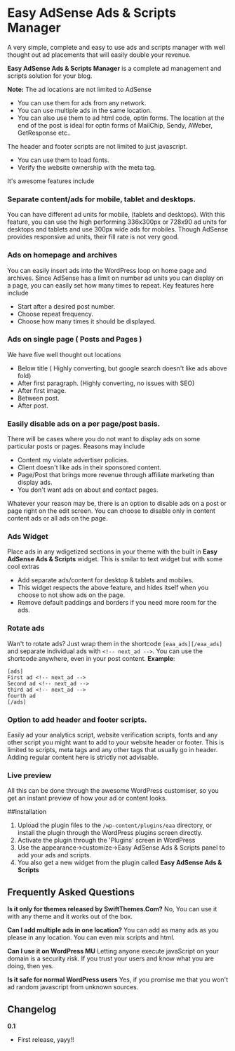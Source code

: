 # Easy AdSense Ads & Scripts Manager


A very simple, complete and easy to use ads and scripts manager with well thought out ad placements that will easily double your revenue.


**Easy AdSense Ads & Scripts Manager** is a complete ad management and scripts solution for your blog. 

**Note:**
The ad locations are not limited to AdSense
* You can use them for ads from any network.
* You can use multiple ads in the same location.
* You can also use them to ad html code, optin forms. The location at the end of the post is ideal for optin forms of MailChip, Sendy, AWeber, GetResponse etc.. 

The header and footer scripts are not limited to just javascript.
* You can use them to load fonts.
* Verify the website ownership with the meta tag.


It's awesome features include

### Separate content/ads for mobile, tablet and desktops.
You can have different ad units for mobile, (tablets and desktops). 
With this feature, you can use the high performing 336x300px or 728x90 ad units for desktops and tablets and use 300px wide ads for mobiles.
Though AdSense provides responsive ad units, their fill rate is not very good.

### Ads on homepage and archives
You can easily insert ads into the WordPress loop on home page and archives. Since AdSense has a limit on number ad units you can display on a page, you can easily set how many times to repeat.
Key features here include
* Start after a desired post number.
* Choose repeat frequency.
* Choose how many times it should be displayed.

### Ads on single page ( Posts and Pages )
We have five well thought out locations
* Below title ( Highly converting, but google search doesn't like ads above fold)
* After first paragraph. (Highly converting, no issues with SEO)
* After first image.
* Between post.
* After post.

### Easily disable ads on a per page/post basis.
There will be cases where you do not want to display ads on some particular posts or pages. Reasons may include
* Content my violate advertiser policies.
* Client doesn't like ads in their sponsored content.
* Page/Post that brings more revenue through affiliate marketing than display ads.
* You don't want ads on about and contact pages.

Whatever your reason may be, there is an option to disable ads on a post or page right on the edit screen.
You can choose to disable only in content content ads or all ads on the page.

### Ads Widget
Place ads in any wdigetized sections in your theme with the built in **Easy AdSense Ads & Scripts** widget.
This is smilar to text widget but with some cool extras
* Add separate ads/content for desktop & tablets and mobiles.
* This widget respects the above feature, and hides itself when you choose to not show ads on the page.
* Remove default paddings and borders if you need more room for the ads.

### Rotate ads
Wan't to rotate ads? Just wrap them in the shortcode `[eaa_ads][/eaa_ads]` and separate individual ads with `<!-- next_ad -->`.
You can use the shortcode anywhere, even in your post content.
**Example**:
```
[ads]
First ad <!-- next_ad -->
Second ad <!-- next_ad -->
third ad <!-- next_ad -->
fourth ad
[/ads]
```
### Option to add header and footer scripts.
Easily ad your analytics script, website verification scripts, fonts and any other script you might want to add to your website header or footer.
This is limited to scripts, meta tags and any other tags that usually go in header. Adding regular content here is strictly not advisable.


### Live preview
All this can be done through the awesome WordPress customiser, so you get an instant preview of how your ad or content looks.



##Installation


1. Upload the plugin files to the `/wp-content/plugins/eaa` directory, or install the plugin through the WordPress plugins screen directly.
1. Activate the plugin through the 'Plugins' screen in WordPress
1. Use the appearance->customize->Easy AdSense Ads & Scripts panel to add your ads and scripts.
1. You also get a new widget from the plugin called **Easy AdSense Ads & Scripts**


## Frequently Asked Questions 

**Is it only for themes released by SwiftThemes.Com?**
No, You can use it with any theme and it works out of the box.

**Can I add multiple ads in one location?**
You can add as many ads as you please in any location. You can even mix scripts and html.

**Can I use it on WordPress MU**
Letting anyone execute javaScript on your domain is a security risk. If you trust your users and know what you are doing, then yes.

**Is it safe for normal WordPress users**
Yes, if you promise me that you won't ad random javascript from unknown sources.


## Changelog 


**0.1** 
* First release, yayy!!

